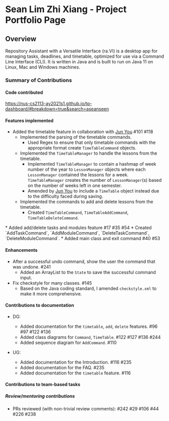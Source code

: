 # Sean Lim Zhi Xiang - Project Portfolio Page

## Overview

Repository Assistant with a Versatile Interface (ra.VI) is a desktop app for managing tasks, deadlines, and timetable, optimized for use via a Command Line Interface (CLI). It is written in Java and is built to run on Java 11 on Linux, Mac and Windows machines.

### Summary of Contributions
#### Code contributed

https://nus-cs2113-ay2021s1.github.io/tp-dashboard/#breakdown=true&search=aseanseen

#### Features implemented

* Added the timetable feature in collaboration with [Jun You](https://github.com/AY2021S1-CS2113T-T09-2/tp/tree/master/docs/team/f0fz.md) #101 #118
    * Implemented the parsing of the timetable commands.
        * Used Regex to ensure that only timetable commands with the appropriate format create `TimeTableCommand` objects.
    * Implemented the `TimeTableManager` to handle the lessons from the timetable.
        * Implemented `TimeTableManager` to contain a hashmap of week number of the year to `LessonManager` objects where each `LessonManager` contained the lessons for a week.\
        `TimeTableManager` creates the number of `LessonManager`(s) based on the number of weeks left in one semester.
        * Amended by [Jun You](https://github.com/AY2021S1-CS2113T-T09-2/tp/tree/master/docs/team/f0fz.md) to include a `TimeTable` object instead due to the difficulty faced during saving.
    * Implemented the commands to add and delete lessons from the timetable.
        * Created `TimeTableCommand`, `TimeTableAddCommand`, `TimeTableDeleteCommand`.
<div style="page-break-after: always;"></div>
* Added add/delete tasks and modules feature #17 #35 #54
    * Created `AddTaskCommand`, `AddModuleCommand`, `DeleteTaskCommand`, `DeleteModuleCommand`.
* Added main class and exit command #40 #53

#### Enhancements

* After a successful undo command, show the user the command that was undone. #241
    * Added an ArrayList to the `State` to save the successful command input.
* Fix checkstyle for many classes. #145
    * Based on the Java coding standard, I amended `checkstyle.xml` to make it more comprehensive.

#### Contributions to documentation

* DG:
    * Added documentation for the `timetable`, `add`, `delete` features. #96 #97 #122 #136
    * Added class diagrams for `Command`, `TimeTable`. #122 #127 #136 #244
    * Added sequence diagram for `AddCommand`. #110

* UG:
    * Added documentation for the Introduction. #116 #235
    * Added documentation for the FAQ. #235
    * Added documentation for the `timetable` feature. #116

#### Contributions to team-based tasks
##### Review/mentoring contributions

* PRs reviewed (with non-trivial review comments): #242 #29 #106 #44 #226 #238
